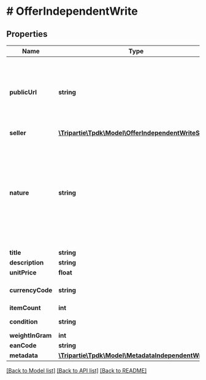 # # OfferIndependentWrite

## Properties

Name | Type | Description | Notes
------------ | ------------- | ------------- | -------------
**publicUrl** | **string** | If specified, there would be not need for you to fill-in details. Must be accessible over WAN. | [optional]
**seller** | [**\Tripartie\Tpdk\Model\OfferIndependentWriteSeller**](OfferIndependentWriteSeller.md) |  | [optional]
**nature** | **string** | This WILL affect the assigned workflow. Choosing service will disable delivery for example. Refer to our technical hub for more information. | [default to 'physical_item']
**title** | **string** |  | [optional]
**description** | **string** |  | [optional]
**unitPrice** | **float** |  | [optional]
**currencyCode** | **string** |  | [optional] [default to 'EUR']
**itemCount** | **int** |  | [default to 1]
**condition** | **string** |  | [default to 'USED']
**weightInGram** | **int** |  | [optional]
**eanCode** | **string** |  | [optional]
**metadata** | [**\Tripartie\Tpdk\Model\MetadataIndependentWrite[]**](MetadataIndependentWrite.md) |  |

[[Back to Model list]](../../README.md#models) [[Back to API list]](../../README.md#endpoints) [[Back to README]](../../README.md)
